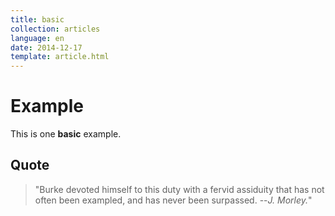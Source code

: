 ```yaml
---
title: basic
collection: articles
language: en
date: 2014-12-17
template: article.html
---
```


# Example

This is one **basic** example.


## Quote

> "Burke devoted himself to this duty with a fervid
> assiduity that has not often been exampled, and has
> never been surpassed. --_J. Morley._"
